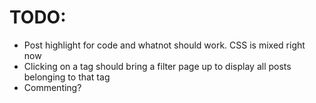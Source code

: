 TODO:
=====

 - Post highlight for code and whatnot should work. CSS is mixed right now
 - Clicking on a tag should bring a filter page up to display all posts belonging to that tag
 - Commenting?
